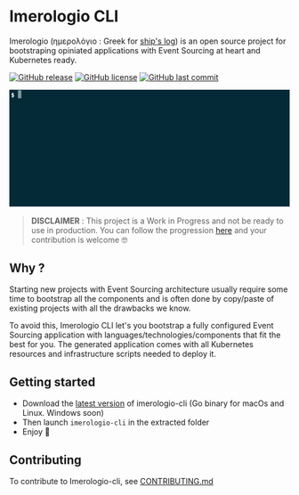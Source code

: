 # Imerologio CLI
Imerologio (ημερολόγιο : Greek for [ship's log](https://en.wikipedia.org/wiki/Logbook)) is an open source project for bootstraping opiniated applications with Event Sourcing at heart and Kubernetes ready.  

[![GitHub release](https://img.shields.io/github/release/Agaetis-IT/imerologio-cli.svg)](https://github.com/Agaetis-IT/imerologio-cli/releases/latest)
[![GitHub license](https://img.shields.io/github/license/Agaetis-IT/imerologio-cli.svg)](https://github.com/Agaetis-IT/imerologio-cli/blob/master/LICENSE)
[![GitHub last commit](https://img.shields.io/github/last-commit/Agaetis-IT/imerologio-cli.svg)](https://github.com/Agaetis-IT/imerologio-cli/commits)

<p align="center">
  <img src="example.gif" />
</p>

> **DISCLAIMER** : This project is a Work in Progress and not be ready to use in production. You can follow the progression [here](https://github.com/Agaetis-IT/imerologio-cli/projects/1) and your contribution is welcome :nerd_face:

## Why ?
Starting new projects with Event Sourcing architecture usually require some time to bootstrap all the components and is often done by copy/paste of existing projects with all the drawbacks we know.   

To avoid this, Imerologio CLI let's you bootstrap a fully configured Event Sourcing application with languages/technologies/components that fit the best for you. The generated application comes with all Kubernetes resources and infrastructure scripts needed to deploy it.

## Getting started
- Download the  [latest version](https://github.com/Agaetis-IT/imerologio-cli/releases/latest) of imerologio-cli (Go binary for macOs and Linux. Windows soon)
- Then launch `imerologio-cli` in the extracted folder
- Enjoy :tada:

## Contributing
To contribute to Imerologio-cli, see [CONTRIBUTING.md](CONTRIBUTING.md)
